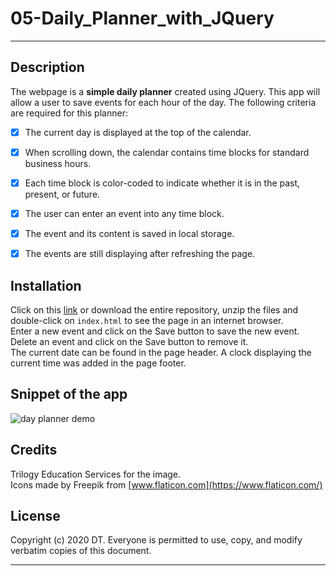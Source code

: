 # 05-Daily_Planner_with_JQuery
---

## Description 
The webpage is a __simple daily planner__ created using JQuery. This app will allow a user to save events for each hour of the day.
The following criteria are required for this planner:
- [X] The current day is displayed at the top of the calendar.  
- [X] When scrolling down, the calendar contains time blocks for standard business hours.  
- [X] Each time block is color-coded to indicate whether it is in the past, present, or future.  
- [X] The user can enter an event into any time block. 
- [X] The event and its content is saved in local storage. 
- [X] The events are still displaying after refreshing the page. 


## Installation

Click on this [link] or download the entire repository, unzip the files and double-click on `index.html` to see the page in an internet browser.  
Enter a new event and click on the Save button to save the new event. Delete an event and click on the Save button to remove it.  
The current date can be found in the page header. 
A clock displaying the current time was added in the page footer.


## Snippet of the app


![day planner demo](./assets/images/snippet.PNGG)

## Credits

Trilogy Education Services for the image.  
Icons made by Freepik from [www.flaticon.com](https://www.flaticon.com/)


## License

Copyright (c) 2020 DT. Everyone is permitted to use, copy, and modify verbatim copies of this document.

---
[link]: https://delph-sunny.github.io/05-Daily_Planner_with_JQuery/
